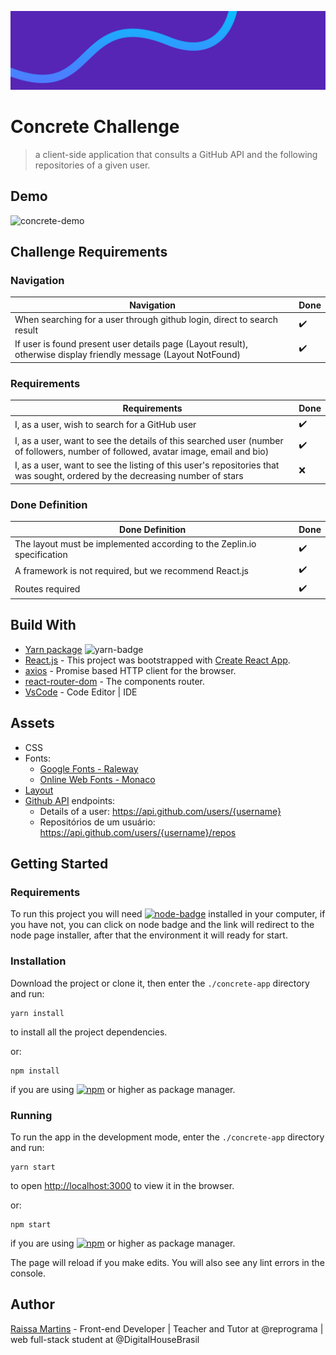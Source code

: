 ![concrete-banner](./src/docs/images/concrete-banner.jpg)

# Concrete Challenge

> a client-side application that consults a GitHub API and the following repositories of a given user. 

## Demo

![concrete-demo](./src/docs/images/concrete-demo.gif)

## Challenge Requirements

### Navigation

Navigation | Done
---------- | ------
When searching for a user through github login, direct to search result | ✔️
If user is found present user details page (Layout result), otherwise display friendly message (Layout NotFound) | ✔️

### Requirements

Requirements | Done
------------ | ------
I, as a user, wish to search for a GitHub user | ✔️
I, as a user, want to see the details of this searched user (number of followers, number of followed, avatar image, email and bio) | ✔️
I, as a user, want to see the listing of this user's repositories that was sought, ordered by the decreasing number of stars | ❌

### Done Definition

Done Definition | Done
--------------- | ------
The layout must be implemented according to the Zeplin.io specification | ✔️
A framework is not required, but we recommend React.js | ✔️
Routes required | ✔️

## Build With

- [Yarn package](https://yarnpkg.com/lang/en/) ![yarn-badge](https://img.shields.io/badge/yarn-1.19.1-blue)
- [React.js](https://github.com/facebook/react) - This project was bootstrapped with [Create React App](https://github.com/facebook/create-react-app).
- [axios](https://github.com/axios/axios) - Promise based HTTP client for the browser.
- [react-router-dom](https://reacttraining.com/react-router/web/guides/quick-start) - The components router. 
- [VsCode](https://code.visualstudio.com/) - Code Editor | IDE

## Assets

- CSS
- Fonts:
    - [Google Fonts - Raleway](https://fonts.google.com/specimen/Raleway)
    - [Online Web Fonts - Monaco](https://www.onlinewebfonts.com/download/440785c689da19fbbdb1346932c8c029)
- [Layout](https://zpl.io/VxYQp7g)
- [Github API](https://developer.github.com/v3/) endpoints:
    - Details of a user: https://api.github.com/users/{username}
    - Repositórios de um usuário: https://api.github.com/users/{username}/repos

## Getting Started

### Requirements

To run this project you will need [![node-badge](https://img.shields.io/badge/node-v12.13.1-blue)](https://nodejs.org/en/) installed in your computer, if you have not, you can click on node badge and the link will redirect to the node page installer, after that the environment it will ready for start.

### Installation

Download the project or clone it, then enter the `./concrete-app` directory and run:

```
yarn install
```

to install all the project dependencies.

or:

```
npm install
```

if you are using [![npm](https://img.shields.io/badge/npm-6.12.1-blue)](https://www.npmjs.com/) or higher as package manager.

<!-- ## Available Scripts

In the project directory `./concrete-app`, you can run: -->

### Running

To run the app in the development mode, enter the `./concrete-app` directory and run:

```
yarn start
```

to open [http://localhost:3000](http://localhost:3000) to view it in the browser.

or:

```
npm start
```

if you are using [![npm](https://img.shields.io/badge/npm-6.12.1-blue)](https://www.npmjs.com/) or higher as package manager.

The page will reload if you make edits. You will also see any lint errors in the console.

## Author

[Raissa Martins](https://www.linkedin.com/in/raissamartinsmenezes/) - Front-end Developer | Teacher and Tutor at @reprograma | web full-stack student at @DigitalHouseBrasil

<!-- ### `yarn test`

Launches the test runner in the interactive watch mode.<br />
See the section about [running tests](https://facebook.github.io/create-react-app/docs/running-tests) for more information. -->

<!-- ### `yarn build`

Builds the app for production to the `build` folder.<br />
It correctly bundles React in production mode and optimizes the build for the best performance.

The build is minified and the filenames include the hashes.<br />
Your app is ready to be deployed!

See the section about [deployment](https://facebook.github.io/create-react-app/docs/deployment) for more information. -->

<!-- ### `yarn eject` -->

<!-- **Note: this is a one-way operation. Once you `eject`, you can’t go back!**

If you aren’t satisfied with the build tool and configuration choices, you can `eject` at any time. This command will remove the single build dependency from your project.

Instead, it will copy all the configuration files and the transitive dependencies (Webpack, Babel, ESLint, etc) right into your project so you have full control over them. All of the commands except `eject` will still work, but they will point to the copied scripts so you can tweak them. At this point you’re on your own.

You don’t have to ever use `eject`. The curated feature set is suitable for small and middle deployments, and you shouldn’t feel obligated to use this feature. However we understand that this tool wouldn’t be useful if you couldn’t customize it when you are ready for it.

## Learn More

You can learn more in the [Create React App documentation](https://facebook.github.io/create-react-app/docs/getting-started).

To learn React, check out the [React documentation](https://reactjs.org/).

### Code Splitting

This section has moved here: https://facebook.github.io/create-react-app/docs/code-splitting

### Analyzing the Bundle Size

This section has moved here: https://facebook.github.io/create-react-app/docs/analyzing-the-bundle-size

### Making a Progressive Web App

This section has moved here: https://facebook.github.io/create-react-app/docs/making-a-progressive-web-app

### Advanced Configuration

This section has moved here: https://facebook.github.io/create-react-app/docs/advanced-configuration

### Deployment

This section has moved here: https://facebook.github.io/create-react-app/docs/deployment

### `yarn build` fails to minify

This section has moved here: https://facebook.github.io/create-react-app/docs/troubleshooting#npm-run-build-fails-to-minify -->
